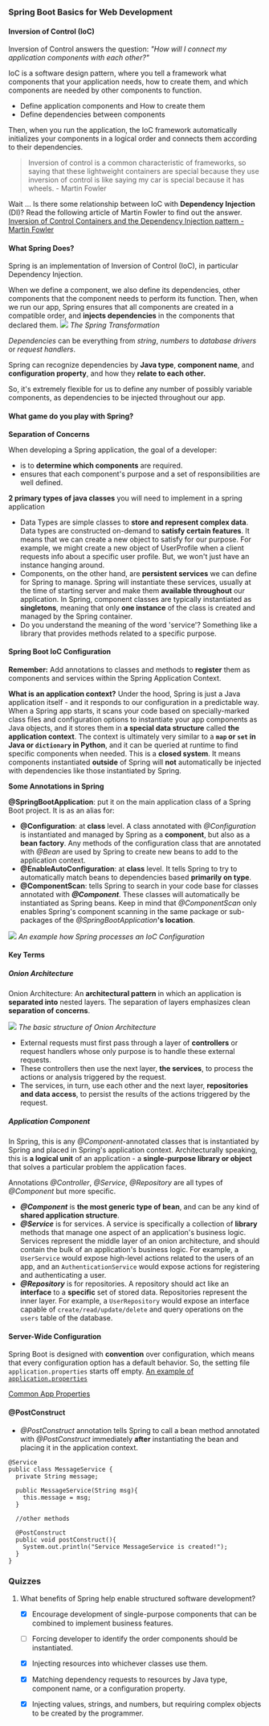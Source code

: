 ### Spring Boot Basics for Web Development

#### Inversion of Control (IoC)
Inversion of Control answers the question: _"How will I connect my application components with each other?"_

IoC is a software design pattern, where you tell a framework what components that your application needs, how to create them, and which components are needed by other components to function.

- Define application components and How to create them
- Define dependencies between components

Then, when you run the application, the IoC framework automatically initializes your components in a logical order and connects them according to their dependencies.

> Inversion of control is a common characteristic of frameworks, so saying that these lightweight containers are special because they use inversion of control is like saying my car is special because it has wheels. - Martin Fowler

Wait ... Is there some relationship between IoC with **Dependency Injection** (DI)? Read the following article of Martin Fowler to find out the answer. 
[Inversion of Control Containers and the Dependency Injection pattern - Martin Fowler](https://www.martinfowler.com/articles/injection.html)

#### What Spring Does?
Spring is an implementation of Inversion of Control (IoC), in particular Dependency Injection.

When we define a component, we also define its dependencies, other components that the component needs to perform its function.
Then, when we run our app, Spring ensures that all components are created in a compatible order, and **injects dependencies** in the components that declared them.
![](/imgs/java_web/l2-10-big-picture.png)
*The Spring Transformation*

_Dependencies_ can be everything from _string_, _numbers_ to _database drivers_ or _request handlers_.

Spring can recognize dependencies by **Java type**, **component name**, and **configuration property**, and how they **relate to each other.**

So, it's extremely flexible for us to define any number of possibly variable components, as dependencies to be injected throughout our app.


#### What game do you play with Spring?
**Separation of Concerns**

When developing a Spring application, the goal of a developer:
- is to **determine which components** are required.
- ensures that each component's purpose and a set of responsibilities are well defined. 

**2 primary types of java classes** you will need to implement in a spring application

- Data Types are simple classes to **store and represent complex data**. Data types are constructed on-demand to **satisfy certain features**. It means that we can create a new object to satisfy for our purpose. For example, we might create a new object of UserProfile when a client requests info about a specific user profile. But, we won't just have an instance hanging around.
- Components, on the other hand, are **persistent services** we can define for Spring to manage. Spring will instantiate these services, usually at the time of starting server and make them **available throughout** our application. In Spring, component classes are typically instantiated as **singletons**, meaning that only **one instance** of the class is created and managed by the Spring container.
- Do you understand the meaning of the word 'service'? Something like a library that provides methods related to a specific purpose.

#### Spring Boot IoC Configuration

**Remember:** Add annotations to classes and methods to **register** them as components and services within the Spring Application Context.

**What is an application context?**
Under the hood, Spring is just a Java application itself - and it responds to our configuration in a predictable way. 
When a Spring app starts, it scans your code based on specially-marked class files and configuration options to instantiate your app components as Java objects, and it stores them in **a special data structure** called **the application context**. 
The context is ultimately very similar to a **```map``` or ```set``` in Java or ```dictionary``` in Python**, and it can be queried at runtime to find specific components when needed.
This is a **closed system**. It means components instantiated **outside** of Spring will **not** automatically be injected with dependencies like those instantiated by Spring.

**Some Annotations in Spring**

**@SpringBootApplication**: put it on the main application class of a Spring Boot project. It is as an alias for:
- **@Configuration**: at **class** level. A class annotated with _@Configuration_ is instantiated and managed by Spring as a **component**, but also as a **bean factory**. Any methods of the configuration class that are annotated with _@Bean_ are used by Spring to create new beans to add to the application context.
- **@EnableAutoConfiguration**: at **class** level. It tells Spring to try to automatically match beans to dependencies based **primarily on type**.
- **@ComponentScan**: tells Spring to search in your code base for classes annotated with **_@Component_**. These classes will automatically be instantiated as Spring beans. Keep in mind that _@ComponentScan_ only enables Spring's component scanning in the same package or sub-packages of the _@SpringBootApplication_**'s location**.

![](/imgs/java_web/screen-shot-2020-06-04-at-12.08.59-pm.png)
*An example how Spring processes an IoC Configuration*

#### Key Terms
##### Onion Architecture
Onion Architecture: An **architectural pattern** in which an application is **separated into** nested layers. The separation of layers emphasizes clean **separation of concerns**.

![](/imgs/java_web/l2-29-components-and-services.png)
*The basic structure of Onion Architecture*

- External requests must first pass through a layer of **controllers** or request handlers whose only purpose is to handle these external requests. 
- These controllers then use the next layer, **the services**, to process the actions or analysis triggered by the request.
- The services, in turn, use each other and the next layer, **repositories and data access**, to persist the results of the actions triggered by the request.

##### Application Component
In Spring, this is any _@Component_-annotated classes that is instantiated by Spring and placed in Spring's application context. Architecturally speaking, this is **a logical unit** of an application - a **single-purpose library or object** that solves a particular problem the application faces.

Annotations _@Controller_, _@Service_, _@Repository_ are all types of _@Component_ but more specific. 

- **_@Component_** is **the most generic type of bean**, and can be any kind of **shared application structure**.
- **_@Service_** is for services. A service is specifically a collection of **library** methods that manage one aspect of an application's business logic. Services represent the middle layer of an onion architecture, and should contain the bulk of an application's business logic. For example, a ```UserService``` would expose high-level actions related to the users of an app, and an ```AuthenticationService``` would expose actions for registering and authenticating a user.
- **_@Repository_** is for repositories. A repository should act like an **interface** to a **specific** set of stored data. Repositories represent the inner layer. For example, a ```UserRepository``` would expose an interface capable of ```create/read/update/delete``` and query operations on the ```users``` table of the database.

#### Server-Wide Configuration

Spring Boot is designed with **convention** over configuration, which means that every configuration option has a default behavior. So, the setting file ```application.properties``` starts off empty. 
[An example of ```application.properties```](../spring-boot/eg/application.properties)

[Common App Properties](https://docs.spring.io/spring-boot/docs/current/reference/html/application-properties.html)

#### @PostConstruct
- _@PostConstruct_ annotation tells Spring to call a bean method annotated with _@PostConstruct_ immediately **after** instantiating the bean and placing it in the application context.

```
@Service
public class MessageService {
  private String message;

  public MessageService(String msg){
    this.message = msg;
  }

  //other methods

  @PostConstruct
  public void postConstruct(){
    System.out.println("Service MessageService is created!");
  }
}
 ```
### Quizzes

1. What benefits of Spring help enable structured software development?
     - [x] Encourage development of single-purpose components that can be combined to implement business features.
     - [ ] Forcing developer to identify the order components should be instantiated.
     - [x] Injecting resources into whichever classes use them.
     - [x] Matching dependency requests to resources by Java type, component name, or a configuration property.
     - [x] Injecting values, strings, and numbers, but requiring complex objects to be created by the programmer.

